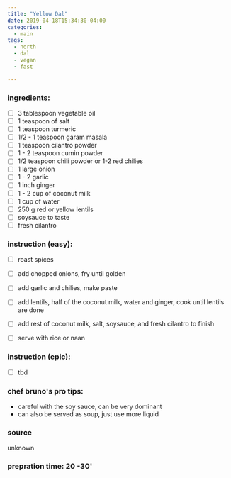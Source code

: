 ```yaml
---
title: "Yellow Dal"
date: 2019-04-18T15:34:30-04:00
categories:
  - main 
tags:
  - north
  - dal
  - vegan
  - fast

---
```


### ingredients:

- [ ] 3 tablespoon vegetable oil
- [ ] 1 teaspoon of salt
- [ ] 1 teaspoon turmeric
- [ ] 1/2 - 1 teaspoon garam masala
- [ ] 1 teaspoon cilantro powder
- [ ] 1 - 2 teaspoon cumin powder
- [ ] 1/2 teaspoon chili powder or 1-2 red chilies
- [ ] 1 large onion
- [ ] 1 - 2 garlic
- [ ] 1 inch ginger
- [ ] 1 - 2 cup of coconut milk
- [ ] 1 cup of water
- [ ] 250 g red or yellow lentils
- [ ] soysauce to taste
- [ ] fresh cilantro

### instruction (easy):
- [ ] roast spices
- [ ] add chopped onions, fry until golden
- [ ] add garlic and chilies, make paste
- [ ] add lentils, half of the coconut milk, water and ginger, cook until lentils are done
- [ ] add rest of coconut milk, salt, soysauce, and fresh cilantro to finish
- [ ] serve with rice or naan


### instruction (epic):
- [ ] tbd



### chef bruno's pro tips:

- careful with the soy sauce, can be very dominant
- can also be served as soup, just use more liquid


### source

unknown

### prepration time: 20 -30'
